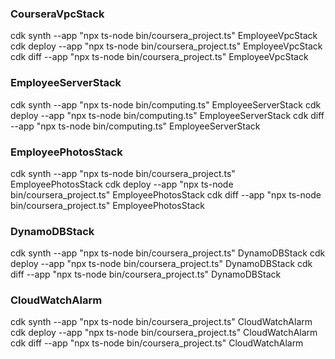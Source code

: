 ### CourseraVpcStack
cdk synth --app "npx ts-node bin/coursera_project.ts" EmployeeVpcStack
cdk deploy --app "npx ts-node bin/coursera_project.ts" EmployeeVpcStack
cdk diff --app "npx ts-node bin/coursera_project.ts" EmployeeVpcStack


### EmployeeServerStack
cdk synth --app "npx ts-node bin/computing.ts" EmployeeServerStack
cdk deploy --app "npx ts-node bin/computing.ts" EmployeeServerStack
cdk diff --app "npx ts-node bin/computing.ts" EmployeeServerStack

### EmployeePhotosStack
cdk synth --app "npx ts-node bin/coursera_project.ts" EmployeePhotosStack
cdk deploy --app "npx ts-node bin/coursera_project.ts" EmployeePhotosStack
cdk diff --app "npx ts-node bin/coursera_project.ts" EmployeePhotosStack

### DynamoDBStack
cdk synth --app "npx ts-node bin/coursera_project.ts" DynamoDBStack
cdk deploy --app "npx ts-node bin/coursera_project.ts" DynamoDBStack
cdk diff --app "npx ts-node bin/coursera_project.ts" DynamoDBStack


### CloudWatchAlarm
cdk synth --app "npx ts-node bin/coursera_project.ts" CloudWatchAlarm
cdk deploy --app "npx ts-node bin/coursera_project.ts" CloudWatchAlarm
cdk diff --app "npx ts-node bin/coursera_project.ts" CloudWatchAlarm
